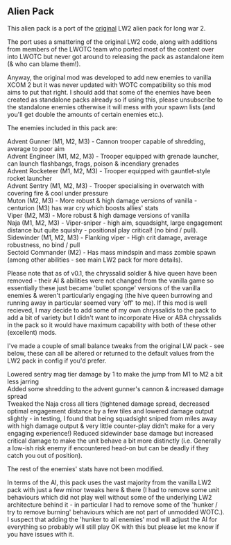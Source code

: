 ## Alien Pack
This alien pack is a port of the
[original](https://steamcommunity.com/sharedfiles/filedetails/?id=577474474)
LW2 alien pack for long war 2. 

The port uses a smattering of the original LW2 code, along with additions from members of the LWOTC team who ported most of the content over into LWOTC but never got around to releasing the pack as astandalone item (& who can blame them!).

Anyway, the original mod was developed to add new enemies to vanilla XCOM 2 but it was never updated with WOTC compatibility so this mod aims to put that right. I should add that some of the enemies have been created as standalone packs already so if using this, please unsubscribe to the standalone enemies otherwise it will mess with your spawn lists (and you'll get double the amounts of certain enemies etc.).

The enemies included in this pack are:

Advent Gunner (M1, M2, M3) - Cannon trooper capable of shredding, average to poor aim <br>
Advent Engineer (M1, M2, M3) - Trooper equipped with grenade launcher, can launch flashbangs, frags, poison & incendiary grenades <br>
Advent Rocketeer (M1, M2, M3) - Trooper equipped with gauntlet-style rocket launcher <br>
Advent Sentry (M1, M2, M3) - Trooper specialising in overwatch with covering fire & cool under pressure <br>
Muton (M2, M3) - More robust & high damage versions of vanilla - centurion (M3) has war cry which boosts allies' stats <br>
Viper (M2, M3) - More robust & high damage versions of vanilla <br>
Naja (M1, M2, M3) - Viper-sniper - high aim, squadsight, large engagement distance but quite squishy - positional play critical! (no bind / pull). <br>
Sidewinder (M1, M2, M3) - Flanking viper - High crit damage, average robustness, no bind / pull <br>
Sectoid Commander (M2) - Has mass mindspin and mass zombie spawn (among other abilities - see main LW2 pack for more details). <br>


Please note that as of v0.1, the chryssalid soldier & hive queen have been removed - their AI & abilities were not changed from the vanilla game so essentially these just became 'bullet sponge' versions of the vanilla enemies & weren't particularly engaging (the hive queen burrowing and running away in particular seemed very 'off' to me). If this mod is well recieved, I may decide to add some of my own chryssalids to the pack to add a bit of variety but I didn't want to incorporate Hive or ABA chryssalids in the pack so it would have maximum capability with both of these other (excellent) mods.

I've made a couple of small balance tweaks from the original LW pack - see below, these can all be altered or returned to the default values from the LW2 pack in config if you'd prefer.

Lowered sentry mag tier damage by 1 to make the jump from M1 to M2 a bit less jarring <br>
Added some shredding to the advent gunner's cannon & increased damage spread <br>
Tweaked the Naja cross all tiers (tightened damage spread, decreased optimal engagement distance by a few tiles and lowered damage output slightly - in testing, I found that being squadsight sniped from miles away with high damage output & very little counter-play didn't make for a very engaging experience!)
Reduced sidewinder base damage but increased critical damage to make the unit behave a bit more distinctly (i.e. Generally a low-ish risk enemy if encountered head-on but can be deadly if they catch you out of position).

The rest of the enemies' stats have not been modified. 

In terms of the AI, this pack uses the vast majority from the vanilla LW2 pack with just a few minor tweaks here & there (I had to remove some unit behaviours which did not play well without some of the underlying LW2 architecture behind it - in particular I had to remove some of the  'hunker /  try to remove burning' behaviours which are not part of unmodded WOTC.). I suspect that adding the 'hunker to all enemies' mod will adjust the AI for everything so probably will still play OK with this but please let me know if you have issues with it.
